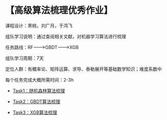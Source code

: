 # 【高级算法梳理优秀作业】

课程设计：黑桃，刘广月，于鸿飞

组队学习说明：通过查阅相关文献，对机器学习算法进行梳理

任务路线：RF--->GBDT--->XGB

组队学习周期：7天

定位人群：有概率论、矩阵运算、求导、泰勒展开等基础数学知识；难度系数中

每个任务完成大概所需时间：2-3h

* [Task1：随机森林算法梳理](https://liken95.github.io/)
 
* [Task2：GBDT算法梳理](https://zhuanlan.zhihu.com/p/58105824)
 
* [Task3：XGB算法梳理](https://zhuanlan.zhihu.com/p/58221959)

